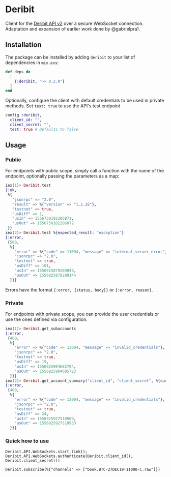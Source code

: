 # Deribit

Client for the [Deribit API v2](https://docs.deribit.com/v2/) over a secure WebSocket connection.
Adaptation and expansion of earlier work done by @gabrielpra1.
## Installation

The package can be installed by adding `deribit` to your list of dependencies in `mix.exs`:

```elixir
def deps do
  [
    {:deribit, "~> 0.2.0"}
  ]
end
```

Optionally, configure the client with default credentials to be used in private methods.
Set `test: true` to use the API's test endpoint

```elixir
config :deribit,
  client_id: "",
  client_secret: "",
  test: true # Defaults to false
```

## Usage

### Public

For endpoints with public scope, simply call a function with the name of the endpoint, optionally passing the parameters as a map:

```elixir
iex(1)> Deribit.test
{:ok,
 %{
   "jsonrpc" => "2.0",
   "result" => %{"version" => "1.2.26"},
   "testnet" => true,
   "usDiff" => 1,
   "usIn" => 1556750102206871,
   "usOut" => 1556750102206872
 }}
iex(2)> Deribit.test %{expected_result: "exception"}
{:error,
 {500,
  %{
    "error" => %{"code" => 11094, "message" => "internal_server_error"},
    "jsonrpc" => "2.0",
    "testnet" => true,
    "usDiff" => 101,
    "usIn" => 1556925879289043,
    "usOut" => 1556925879289144
  }}}
```

Errors have the format `{:error, {status, body}}` or `{:error, reason}`.

### Private

For endpoints with private scope, you can provide the user credentials or use the ones defined via configuration.

```elixir
iex(1)> Deribit.get_subaccounts
{:error,
 {400,
  %{
    "error" => %{"code" => 13004, "message" => "invalid_credentials"},
    "jsonrpc" => "2.0",
    "testnet" => true,
    "usDiff" => 19,
    "usIn" => 1556925904685704,
    "usOut" => 1556925904685723
  }}}
iex(2)> Deribit.get_account_summary("client_id", "client_secret", %{currency: "btc"})
{:error,
 {400,
  %{
    "error" => %{"code" => 13004, "message" => "invalid_credentials"},
    "jsonrpc" => "2.0",
    "testnet" => true,
    "usDiff" => 24,
    "usIn" => 1556925927518909,
    "usOut" => 1556925927518933
  }}}
```

### Quick how to use
```
Deribit.API.WebSockets.start_link(); Deribit.API.WebSockets.authenticate(Deribit.client_id(), Deribit.client_secret())
```

```
Deribit.subscribe(%{"channels" => ["book.BTC-27DEC19-11000-C.raw"]})
```
